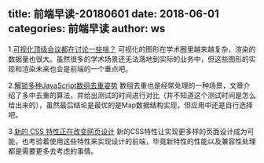 title: 前端早读-20180601
date: 2018-06-01
categories: 前端早读
author: ws
---

1.[可视化顶级会议都在讨论一些啥？](https://mp.weixin.qq.com/s/oov58uY0ZwnEdXy_8vEYqg)
可视化的图形在学术圈里越来越复杂，渲染的数据量也很大。虽然很多的学术场景还无法落地到实际的业务中，但这些图形的实现和渲染未来也会是前端的一个重点吧。

2.[解锁多种JavaScript数组去重姿势](https://juejin.im/post/5b0284ac51882542ad774c45)
数组去重也是经常处理的一种场景，文章介绍了多中去重的算法，并给出测试的时间进行对比（并不知道这个测试时间是怎么给出来的），虽然最后结论是最优的是Map数据结构实现，但应用中还是自行选择吧。

3.[新的 CSS 特性正在改变网页设计](https://github.com/xitu/gold-miner/blob/master/TODO1/future-of-web-design.md)
新的CSS特性让实现更多样的页面设计成为可能，也考验着使用这些特性来实现设计的前端，毕竟新特性的性能以及兼容性处理都是需要更多去考虑的事情。
